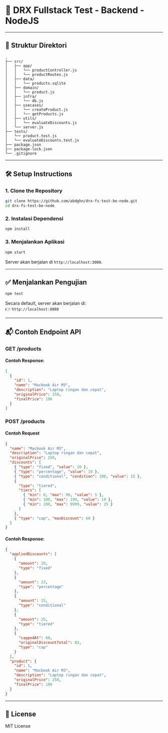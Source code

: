 
# 🧮 DRX Fullstack Test - Backend - NodeJS
---

## 📁 Struktur Direktori

```
.
├── src/
│   ├── app/
│   │   └── productController.js    
│   │   └── productRoutes.js    
│   ├── data/
│   │   └── products.sqlite       
│   ├── domain/
│   │   └── product.js       
│   ├── infra/
│   │   └── db.js        
│   ├── usecases/
│   │   └── createProduct.js  
│   │   └── getProducts.js   
│   ├── utils/
│   │   └── evaluateDiscounts.js             
│   └── server.js                     
├── tests/
│   └── product.test.js         
│   └── evaluateDiscounts.test.js             
├── package.json                     
├── package-lock.json                
└── .gitignore                       
```

---

## 🛠️ Setup Instructions

### 1. Clone the Repository

```bash
git clone https://github.com/abdghn/drx-fs-test-be-node.git
cd drx-fs-test-be-node
```

### 2. Instalasi Dependensi

```bash
npm install
```

### 3. Menjalankan Aplikasi

```bash
npm start
```

Server akan berjalan di `http://localhost:3000`.

---

## ✅ Menjalankan Pengujian

```bash
npm test
```

Secara default, server akan berjalan di:  
👉 `http://localhost:8080`

---

## 📬 Contoh Endpoint API

### GET /products

#### Contoh Response:

```json
[
  {
    "id": 1,
    "name": "Macbook Air M3",
    "description": "Laptop ringan dan cepat",
    "originalPrice": 250,
    "finalPrice": 190
  }
]
```

### POST /products

#### Contoh Request

```json
{
  "name": "Macbook Air M3",
  "description": "Laptop ringan dan cepat",
  "originalPrice": 250,
  "discounts": [
    { "type": "fixed", "value": 20 },
    { "type": "percentage", "value": 10 },
    { "type": "conditional", "condition": 200, "value": 15 },
    {
      "type": "tiered",
      "tiers": [
        { "min": 0, "max": 99, "value": 5 },
        { "min": 100, "max": 199, "value": 10 },
        { "min": 200, "max": 9999, "value": 25 }
      ]
    },
    { "type": "cap", "maxDiscount": 60 }
  ]
}
```

#### Contoh Response:

```json
{
  "appliedDiscounts": [
    {
      "amount": 20,
      "type": "fixed"
    },
    {
      "amount": 23,
      "type": "percentage"
    },
    {
      "amount": 15,
      "type": "conditional"
    },
    {
      "amount": 25,
      "type": "tiered"
    },
    {
      "cappedAt": 60,
      "originalDiscountTotal": 83,
      "type": "cap"
    }
  ],
  "product": {
    "id": 1,
    "name": "Macbook Air M3",
    "description": "Laptop ringan dan cepat",
    "originalPrice": 250,
    "finalPrice": 190
  }
}
```

---

## 📄 License

MIT License
